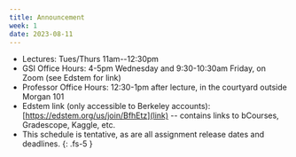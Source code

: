 ```yaml
---
title: Announcement
week: 1
date: 2023-08-11
---
```

- Lectures: Tues/Thurs 11am--12:30pm
- GSI Office Hours: 4-5pm Wednesday and 9:30-10:30am Friday, on Zoom (see Edstem for link)
- Professor Office Hours: 12:30-1pm after lecture, in the courtyard outside Morgan 101
- Edstem link (only accessible to Berkeley accounts): [https://edstem.org/us/join/BfhEtz](link) -- contains links to bCourses, Gradescope, Kaggle, etc.
- This schedule is tentative, as are all assignment release dates and deadlines.
{: .fs-5 }
